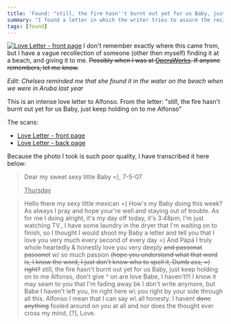 ```yaml
---
title: 'Found: "still, the fire hasn''t burnt out yet for us Baby, just keep holding on to me Alfonso"'
summary: "I found a letter in which the writer tries to assure the recipient that the fire hasn't burnt out yet for them."
tags: [found]
---
```


[![Love Letter - front page](/uploads/2008/03/photo-0034.thumbnail.jpg)](/uploads/2008/03/photo-0034.jpg "Love Letter - front page")
I don't remember exactly where this came from, but I have a vague recollection of someone (other then myself) finding it at a beach, and giving it to me. <span style="text-decoration: line-through;">Possibly when I was at [OperaWorks](http://www.operaworks.com/). If anyone remembers, let me know.</span>

_Edit: Chelsea reminded me that she found it in the water on the beach when we were in Aruba last year_

This is an intense love letter to Alfonso. From the letter: "still, the fire hasn't burnt out yet for us Baby, just keep holding on to me Alfonso"

The scans:

- [Love Letter - front page](/uploads/2008/03/photo-0034.jpg)
- [Love Letter - back page](/uploads/2008/03/photo-0035.jpg)

Because the photo I took is such poor quality, I have transcribed it here below:

> Dear my sweet sexy little Baby =), 7-5-07

> <u>Thursday</u>

> Hello there my sexy little mexican =) How's my Baby doing this week? As always I pray and hope your're well and staying out of trouble. As for me I doing alright, it's my day off today, it's 3:48pm, I'm just watching TV., I have some laundry in the dryer that I'm waiting on to finish, so I thought I would shoot my Baby a letter and tell you that I love you very much every second of every day =) And Pápá I truly whole heartedly &amp; honestly love you very deeply <span style="text-decoration: line-through;">and passonat passonet</span> w/ so much passion <span style="text-decoration: line-through;">(hope you understand what that word is, I know the word, I just don't know who to spell it, Dumb ass, =) right?</span> still, the fire hasn't burnt out yet for us Baby, just keep holding on to me Alfonso, don't give ^ on are love Babe, I haven't!!! I know it may seam to you that I'm fading away bk I don't write anymore, but Babe I haven't left you, Im right here w\ you right by your side through all this. Alfonso I mean that I can say w\ all honesty. I havent <span style="text-decoration: line-through;">done anything</span> fooled around on you at all and nor does the thought ever cross my mind, [?], Love.
